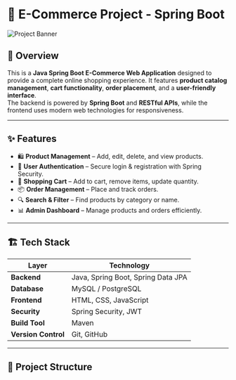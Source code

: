 # 🛒 E-Commerce Project - Spring Boot

![Project Banner](https://raw.githubusercontent.com/Dhivya2718/E-commerce_project_SpringBoot/main/assets/Dhivya_image--_Court-removebg-preview.png)

## 📌 Overview
This is a **Java Spring Boot E-Commerce Web Application** designed to provide a complete online shopping experience. It features **product catalog management**, **cart functionality**, **order placement**, and a **user-friendly interface**.  
The backend is powered by **Spring Boot** and **RESTful APIs**, while the frontend uses modern web technologies for responsiveness.

---

## ✨ Features
- 🛍️ **Product Management** – Add, edit, delete, and view products.
- 👤 **User Authentication** – Secure login & registration with Spring Security.
- 🛒 **Shopping Cart** – Add to cart, remove items, update quantity.
- 📦 **Order Management** – Place and track orders.
- 🔍 **Search & Filter** – Find products by category or name.
- 📊 **Admin Dashboard** – Manage products and orders efficiently.

---

## 🏗️ Tech Stack
| Layer          | Technology |
|----------------|------------|
| **Backend**    | Java, Spring Boot, Spring Data JPA |
| **Database**   | MySQL / PostgreSQL |
| **Frontend**   | HTML, CSS, JavaScript |
| **Security**   | Spring Security, JWT |
| **Build Tool** | Maven |
| **Version Control** | Git, GitHub |

---

## 📂 Project Structure
